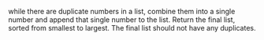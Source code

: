 while there are duplicate numbers in a list, combine them into a single number and append that single number to the list. Return the final list, sorted from smallest to largest. The final list should not have any duplicates.
